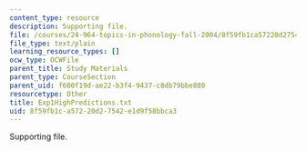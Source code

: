 ```yaml
---
content_type: resource
description: Supporting file.
file: /courses/24-964-topics-in-phonology-fall-2004/8f59fb1ca57220d27542e1d9f58bbca3_Exp1HighPredictions.txt
file_type: text/plain
learning_resource_types: []
ocw_type: OCWFile
parent_title: Study Materials
parent_type: CourseSection
parent_uid: f600f19d-ae22-b3f4-9437-c8db79bbe880
resourcetype: Other
title: Exp1HighPredictions.txt
uid: 8f59fb1c-a572-20d2-7542-e1d9f58bbca3
---
```

Supporting file.

